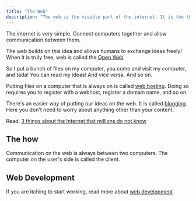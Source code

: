 ```yaml
---
title: "The Web"
description: "The web is the visible part of the internet. It is the thing that makes life on earth pleasurable"
---
```

The internet is very simple. Connect computers together and allow communication between them.

The web builds on this idea and allows humans to exchange ideas freely! When it is truly free, web is called the [Open Web](/open-web/)

So I put a bunch of files on my computer, you come and visit my computer, and tada! You can read my ideas! And vice versa. And so on.

Putting files on a computer that is always on is called [web hosting](/webhosting/). Doing so requires you to register with a webhost, register a domain name, and so on.

There's an easier way of putting our ideas on the web. It is called [blogging](/blogging/). Here you don't need to worry about anything other than your content.

Read: [3 things about the Internet that millions do not know](/3-things-internet/)

## The how ##

Communication on the web is always between two computers. The computer on the user's side is called the client.

## Web Development ##
If you are itching to start working, read more about [web development](/web-development/)
